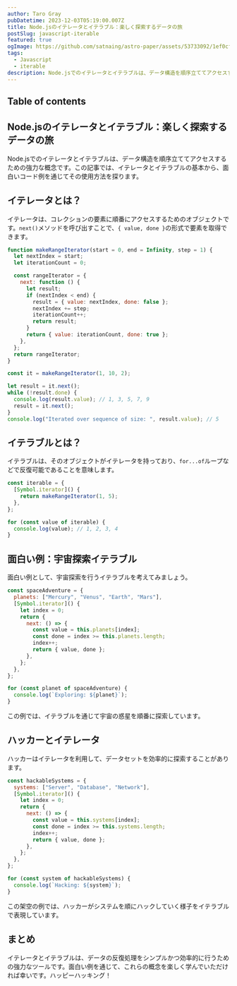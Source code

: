 ```yaml
---
author: Taro Gray
pubDatetime: 2023-12-03T05:19:00.007Z
title: Node.jsのイテレータとイテラブル：楽しく探索するデータの旅
postSlug: javascript-iterable
featured: true
ogImage: https://github.com/satnaing/astro-paper/assets/53733092/1ef0cf03-8137-4d67-ac81-84a032119e3a
tags:
  - Javascript
  - iterable
description: Node.jsでのイテレータとイテラブルは、データ構造を順序立ててアクセスするための強力な概念です。この記事では、イテレータとイテラブルの基本から、面白いコード例を通じてその使用方法を探ります。
---
```


## Table of contents

## Node.jsのイテレータとイテラブル：楽しく探索するデータの旅

Node.jsでのイテレータとイテラブルは、データ構造を順序立ててアクセスするための強力な概念です。この記事では、イテレータとイテラブルの基本から、面白いコード例を通じてその使用方法を探ります。

## イテレータとは？

イテレータは、コレクションの要素に順番にアクセスするためのオブジェクトです。`next()`メソッドを呼び出すことで、`{ value, done }`の形式で要素を取得できます。

```javascript
function makeRangeIterator(start = 0, end = Infinity, step = 1) {
  let nextIndex = start;
  let iterationCount = 0;

  const rangeIterator = {
    next: function () {
      let result;
      if (nextIndex < end) {
        result = { value: nextIndex, done: false };
        nextIndex += step;
        iterationCount++;
        return result;
      }
      return { value: iterationCount, done: true };
    },
  };
  return rangeIterator;
}

const it = makeRangeIterator(1, 10, 2);

let result = it.next();
while (!result.done) {
  console.log(result.value); // 1, 3, 5, 7, 9
  result = it.next();
}
console.log("Iterated over sequence of size: ", result.value); // 5
```

## イテラブルとは？

イテラブルは、そのオブジェクトがイテレータを持っており、`for...of`ループなどで反復可能であることを意味します。

```javascript
const iterable = {
  [Symbol.iterator]() {
    return makeRangeIterator(1, 5);
  },
};

for (const value of iterable) {
  console.log(value); // 1, 2, 3, 4
}
```

## 面白い例：宇宙探索イテラブル

面白い例として、宇宙探索を行うイテラブルを考えてみましょう。

```javascript
const spaceAdventure = {
  planets: ["Mercury", "Venus", "Earth", "Mars"],
  [Symbol.iterator]() {
    let index = 0;
    return {
      next: () => {
        const value = this.planets[index];
        const done = index >= this.planets.length;
        index++;
        return { value, done };
      },
    };
  },
};

for (const planet of spaceAdventure) {
  console.log(`Exploring: ${planet}`);
}
```

この例では、イテラブルを通じて宇宙の惑星を順番に探索しています。

## ハッカーとイテレータ

ハッカーはイテレータを利用して、データセットを効率的に探索することがあります。

```javascript
const hackableSystems = {
  systems: ["Server", "Database", "Network"],
  [Symbol.iterator]() {
    let index = 0;
    return {
      next: () => {
        const value = this.systems[index];
        const done = index >= this.systems.length;
        index++;
        return { value, done };
      },
    };
  },
};

for (const system of hackableSystems) {
  console.log(`Hacking: ${system}`);
}
```

この架空の例では、ハッカーがシステムを順にハックしていく様子をイテラブルで表現しています。

## まとめ

イテレータとイテラブルは、データの反復処理をシンプルかつ効率的に行うための強力なツールです。面白い例を通じて、これらの概念を楽しく学んでいただければ幸いです。ハッピーハッキング！
